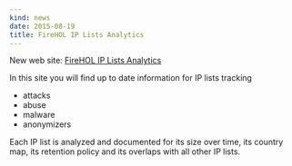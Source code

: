 ```yaml
---
kind: news
date: 2015-08-19
title: FireHOL IP Lists Analytics
---
```


New web site: [FireHOL IP Lists Analytics](http://iplists.firehol.org/)

In this site you will find up to date information for IP lists tracking

- attacks
- abuse
- malware
- anonymizers

Each IP list is analyzed and documented for its size over time,
its country map, its retention policy
and its overlaps with all other IP lists.

